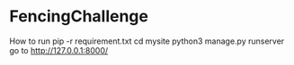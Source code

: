 # FencingChallenge

How to run 
pip -r requirement.txt
cd mysite
python3 manage.py runserver
go to http://127.0.0.1:8000/